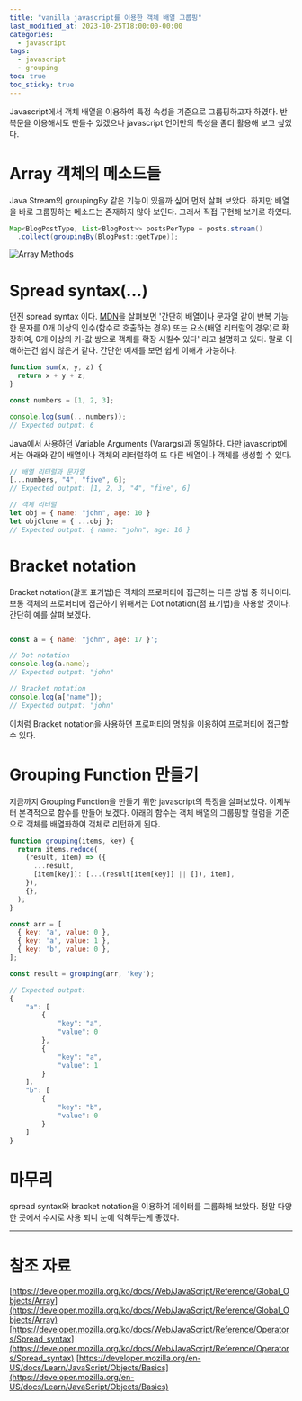 ```yaml
---
title: "vanilla javascript를 이용한 객체 배열 그룹핑"
last_modified_at: 2023-10-25T18:00:00-00:00
categories:
  - javascript
tags:
  - javascript
  - grouping
toc: true
toc_sticky: true
---
```


Javascript에서 객체 배열을 이용하여 특정 속성을 기준으로 그룹핑하고자 하였다.
반복문을 이용해서도 만들수 있겠으나 javascript 언어만의 특성을 좀더 활용해 보고 싶었다.

# Array 객체의 메소드들

Java Stream의 groupingBy 같은 기능이 있을까 싶어 먼저 살펴 보았다.
하지만 배열을 바로 그룹핑하는 메소드는 존재하지 않아 보인다.
그래서 직접 구현해 보기로 하였다.

```java
Map<BlogPostType, List<BlogPost>> postsPerType = posts.stream()
  .collect(groupingBy(BlogPost::getType));
```

![Array Methods](https://onedrive.live.com/embed?resid=884E6FE11C46974%211318&authkey=%21ACScJupYO4mJgxc&width=373&height=630)

# Spread syntax(...)

먼전 spread syntax 이다. 
[MDN](https://developer.mozilla.org/ko/docs/Web/JavaScript/Reference/Operators/Spread_syntax)을 살펴보면 '간단히 배열이나 문자열 같이 반복 가능한 문자를 0개 이상의 인수(함수로 호출하는 경우) 또는 요소(배열 리터럴의 경우)로 확장하여, 0개 이상의 키-값 쌍으로 객체를 확장 시킬수 있다' 라고 설명하고 있다.
말로 이해하는건 쉽지 않은거 같다. 
간단한 예제를 보면 쉽게 이해가 가능하다.

```javascript
function sum(x, y, z) {
  return x + y + z;
}

const numbers = [1, 2, 3];

console.log(sum(...numbers));
// Expected output: 6
```

Java에서 사용하던 Variable Arguments (Varargs)과 동일하다. 
다만 javascript에서는 아래와 같이 배열이나 객체의 리터럴하여 또 다른 배열이나 객체를 생성할 수 있다. 

```javascript
// 배열 리터럴과 문자열
[...numbers, "4", "five", 6];
// Expected output: [1, 2, 3, "4", "five", 6]

// 객체 리터럴
let obj = { name: "john", age: 10 }
let objClone = { ...obj };
// Expected output: { name: "john", age: 10 } 
```

# Bracket notation

Bracket notation(괄호 표기법)은 객체의 프로퍼티에 접근하는 다른 방법 중 하나이다.
보통 객체의 프로퍼티에 접근하기 위해서는 Dot notation(점 표기법)을 사용할 것이다. 
간단히 예를 살펴 보겠다.

```javascript

const a = { name: "john", age: 17 }';

// Dot notation
console.log(a.name);
// Expected output: "john"

// Bracket notation
console.log(a["name"]);
// Expected output: "john"

```
이처럼 Bracket notation을 사용하면 프로퍼티의 명칭을 이용하여 프로퍼티에 접근할 수 있다.

# Grouping Function 만들기

지금까지 Grouping Function을 만들기 위한 javascript의 특징을 살펴보았다. 
이제부터 본격적으로 함수를 만들어 보겠다. 
아래의 함수는 객체 배열의 그룹핑할 컬럼을 기준으로 객체를 배열화하여 객체로 리턴하게 된다.

```javascript
function grouping(items, key) {
  return items.reduce(
    (result, item) => ({
      ...result,
      [item[key]]: [...(result[item[key]] || []), item],
    }),
    {},
  );
}

const arr = [
  { key: 'a', value: 0 },
  { key: 'a', value: 1 },
  { key: 'b', value: 0 },
];

const result = grouping(arr, 'key');

// Expected output: 
{
    "a": [
        {
            "key": "a",
            "value": 0
        },
        {
            "key": "a",
            "value": 1
        }
    ],
    "b": [
        {
            "key": "b",
            "value": 0
        }
    ]
}
```


# 마무리

spread syntax와 bracket notation을 이용하여 데이터를 그룹화해 보았다.
정말 다양한 곳에서 수시로 사용 되니 눈에 익혀두는게 좋겠다.

---

# 참조 자료

[https://developer.mozilla.org/ko/docs/Web/JavaScript/Reference/Global_Objects/Array](https://developer.mozilla.org/ko/docs/Web/JavaScript/Reference/Global_Objects/Array)
[https://developer.mozilla.org/ko/docs/Web/JavaScript/Reference/Operators/Spread_syntax](https://developer.mozilla.org/ko/docs/Web/JavaScript/Reference/Operators/Spread_syntax)
[https://developer.mozilla.org/en-US/docs/Learn/JavaScript/Objects/Basics](https://developer.mozilla.org/en-US/docs/Learn/JavaScript/Objects/Basics)
